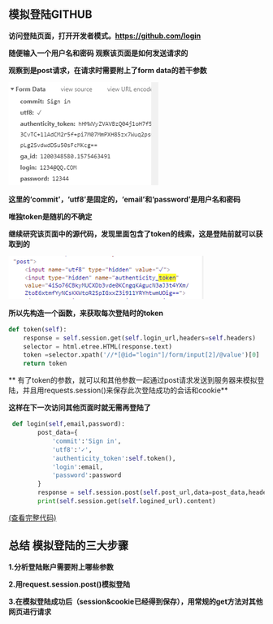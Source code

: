 ## 模拟登陆GITHUB

**访问登陆页面，打开开发者模式。https://github.com/login**

**随便输入一个用户名和密码 观察该页面是如何发送请求的**

**观察到是post请求，在请求时需要附上了form data的若干参数**

![Image](https://github.com/suvieu/PYTHON-PROGRAM/blob/master/SCRAPING/MONIDENGLU/PIC/1.png)

**这里的‘commit’，‘utf8’是固定的，‘email’和‘password’是用户名和密码**

**唯独token是随机的不确定**

**继续研究该页面中的源代码，发现里面包含了token的线索，这是登陆前就可以获取到的**

![Image](https://github.com/suvieu/PYTHON-PROGRAM/blob/master/SCRAPING/MONIDENGLU/PIC/2.png)

**所以先构造一个函数，来获取每次登陆时的token**

```python
def token(self):
    response = self.session.get(self.login_url,headers=self.headers)
    selector = html.etree.HTML(response.text)
    token =selector.xpath('//*[@id="login"]/form/input[2]/@value')[0]
    return token
```

** 有了token的参数，就可以和其他参数一起通过post请求发送到服务器来模拟登陆，并且用requests.session()来保存此次登陆成功的会话和cookie**

**这样在下一次访问其他页面时就无需再登陆了**

```python
 def login(self,email,password):
        post_data={
            'commit':'Sign in',
            'utf8':'✓',
            'authenticity_token':self.token(),
            'login':email,
            'password':password
        }
        response = self.session.post(self.post_url,data=post_data,headers=self.headers)
        print(self.session.get(self.logined_url).content)
  ```

[(查看完整代码)](https://github.com/suvieu/PYTHON-PROGRAM/blob/master/SCRAPING/MONIDENGLU/github.py)

## 总结 模拟登陆的三大步骤

**1.分析登陆账户需要附上哪些参数**

**2.用request.session.post()模拟登陆**

**3.在模拟登陆成功后（session&cookie已经得到保存），用常规的get方法对其他网页进行请求**
